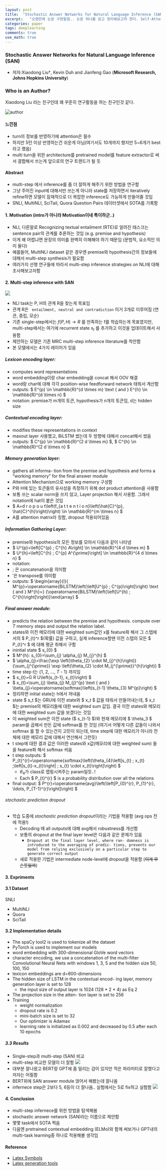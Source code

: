 ```yaml
---
layout: post
title:  "Stochastic Answer Networks for Natural Language Inference (SAN)"
excerpt:   "오랜만에 논문 구현할겸.. 논문 하나를 읽고 정리해보고자 한다. Self-Attention Network와 이름이 비슷한 이번 논문의 네트워크 이름은 Stochastic Answer Network다. 2019년 3월에 올라왔다"
categories: paper
tags: deeplearning
comments: true
use_math: true
---
```




### Stochastic Answer Networks for Natural Language Inference (SAN)
- 저자:Xiaodong Liu†, Kevin Duh and Jianfeng Gao (**Microsoft Research, Johns Hopkins University**)

### Who is an Author?
Xiaodong Liu 라는 친구인데 꽤 꾸준히 연구활동을 하는 친구인것 같다.

![author](/img/markdown-img-paste-20191007162823137.png)


#### 느낀점
- turn의 정보를 반영하기에 attention은 필수
- 하지만 5턴 이상 반영하는건 쉬운게 아님(여기서도 10개까지 했지만 5~6개가 best라고 했음)
- multi turn을 위한 architecture를 pretrained model를 feature extractor로 써서 결합해서 쓰는게 앞으로의 연구 트렌드가 될 듯

#### Abstract
- multi-step 에서 inference를 좀 더 잘하게 해주기 위한 방법을 연구함
- 그냥 주어진 input에 대해서만 쓰는게 아니라 state를 저장하면서 iteratively refine하면 모델이 잠재적으로 더 복잡한 inference도 가능하게 만들어줄 것임
- SNLI, MultiNLI, SciTail, Quora Question Pairs 데이터셋에서 SOTA를 기록함

#### 1. Motivation (intro가 아니라 Motivation이네 특이하군..)
- NLI, 다른말로 Recognizing textual entailment (RTE)로 알려진 태스크는 sentence pair의 관계를 추론하는 것임 (e.g. premise and hypothesis)
- 이게 왜 어렵냐면 문장의 의미를 완벽히 이해해야 하기 때문임 (문법적, 요소적인 의미 둘다)
- 예를들어, MultiNLI dataset 같은 경우엔 premise와 hypothesis간의 정보들에 대해서 multi-step synthesis가 필요함
- 여러가지 선행 연구들에 따라서 multi-step inference strategies on NLI에 대해 조사해보고자함


#### 2. Multi-step inference with SAN

![](/img/markdown-img-paste-20191007175046829.png)

- NLI task는 P, H의 관계 R을 찾는게 목표임
- 관계 R은 ``` entailment, neutral and contradiction``` 이거 3개로 이루어짐 (연관, 중립, 모순)
- 기존 single-step에서는 $f(P, H) \rightarrow R$ 를 만족하는 f를 학습하는게 목표였지만, multi-step에서는 여기에 recurrent state $s_t$ 를 추가하고 이것을 업데이트해서 사용함
- 제안하는 모델은 기존 MRC multi-step inference literature를 착안함
- 본 모델에서는 4가지 레이어가 있음

##### Lexicon encoding layer: 
- computes word representations
- word embedding이랑 char embedding을 concat 해서 OOV 해결
- word랑 char에 대해 각각 position-wise feedforward network 태워서 계산함
- outputs: $ E^{p} \in \mathbb{R}^{d \times m} \text { and } E^{h} \in \mathbb{R}^{d \times n} $
- notation: premise가 m개의 토큰, hypothesis가 n개의 토큰임, d는 hidden size
##### Contextual encoding layer:
- modifies these representations in context
- maxout layer 사용했고, BiLSTM 썼는데 두 방향에 대해서 concat해서 썼음
- outputs: $ C^{p} \in \mathbb{R}^{2 d \times m} $, $ C^{h} \in \mathbb{R}^{2 d \times n} $
##### Memory generation layer:
- gathers all informa- tion from the premise and hypothesis and forms a “working memory” for the final answer module
- Attention Mechanism으로 working memory 구성함
- P와 H에 있는 토큰들의 유사성을 측정하기 위해 dot product attention을 사용함
- 보통 쓰는 scalar norm을 쓰지 않고, Layer projection 해서 사용함. 그래서 notation에 hat이 붙은 것임
- $ A=d r o p o u t\left(f_{a t t e n t i o n}\left(\hat{C}^{p}, \hat{C}^{h}\right)\right) \in \mathbb{R}^{m \times n} $
- A를 attention matrix라 칭함, dropout 적용되어있음
##### Information Gathering Layer:
- premise와 hypothesis의 모든 정보를 모아서 다음과 같이 나타냄 
- $ U^{p}=\left[C^{p} ; C^{h} A\right] \in \mathbb{R}^{4 d \times m} $
- $ U^{h}=\left[C^{h} ; C^{p} A^{\prime}\right] \in \mathbb{R}^{4 d \times n} $
- notation: 
 - ; 은 concatenation을 의미함
 - ′은 transpose를 의미함
- outputs: $ \begin{array}{l}{ M^{p}=\operatorname{BiLSTM}\left(\left[U^{p} ; C^{p}\right]\right) \text { and } M^{h}=}  {\operatorname{BiLSTM}\left(\left[U^{h} ; C^{h}\right]\right)}\end{array} $
##### Final answer module:
- predicts the relation between the premise and hypothesis. compute over *T* memory steps and output the relation label.
- states와 이전 메모리에 대한 weighted sum값인 x를 feature화 해서 그 스텝에서의 $ P_{t}^r $(확률) 값을 구하고, 실제 inference할땐 이전 스텝의 모든 $ P_{t}^r $ 에 대해 평균 취해서 구함
- inintial state $ s_{0} $
- $ M^{h}: s_{0}=\sum_{j} \alpha_{j} M_{j}^{h} $ 
- $ \alpha_{j}=\frac{\exp \left(\theta_{2} \cdot M_{j}^{h}\right)}{\sum_{j^{\prime}} \exp \left(\theta_{2} \cdot M_{j^{\prime}}^{h}\right)} $
- time step *t*는 {1, 2, ..., *T* - 1} 까지임
- $ s_{t}=G R U\left(s_{t-1}, x_{t}\right) $
- $ x_{t}=\sum_{j} \beta_{j} M_{j}^{p} \text { and } \beta_{j}=\operatorname{softmax}\left(s_{t-1} \theta_{3} M^{p}\right) $
- 정리하면 initial state는 h에서 꺼내옴
- state $ s_t $는 GRU에 이전 state와 $ x_t $ 값을 태워서 만들어내는데, $ x_t $는 premise의 메모리들에 대한 weighted sum 값임. 결국 이전 states와 메모리에 대한 weighted sum 값을 보겠다는 것임
- 이 weighted sum은 이전 state ($ s_{t-1} $)와 현재 메모리에 $ \theta_3 $ param을 곱해서 만든 값에 softmax를 한 것임 (여기서 어떻게 다른 값들이 나와서 softmax 를 할 수 있는건지 고민이 되는데, time step에 대한 메모리가 아니라 전체에 대한 메모리 값에 대해서 연산해서 그런듯)
- t step에 대한 결과 값은 이러한 states와 x값(메모리에 대한 weighted sum) 들을 feature화 해서 softmax 씌움
- t step outputs: $
P_{t}^{r}=\operatorname{softmax}\left(\theta_{4}\left[s_{t} ; x_{t} ;\left|s_{t}-x_{t}\right| ; s_{t} \cdot x_{t}\right]\right)
$
   - $\theta_{4}$가 class로 맵핑시켜주는 param일듯..! 
   - Each $ P_{t}^{r} $ is a probability distribution over all the relations
- final output: $
P^{r}=\operatorname{avg}\left(\left[P_{0}^{r}, P_{1}^{r}, \ldots, P_{T-1}^{r}\right]\right)
$

###### stochastic prediction dropout
- 학습 도중에 *stochastic prediction dropout*이라는 기법을 적용함 (avg ops 전에 적용!)
   - Decoding 때 all outputs에 대해 avg해서 robustness를 개선함
   - 보통의 dropout at the final layer level은 다음과 같은 문제가 있음
      - ``` Dropout at the final layer level, where ran- domness is introduced to the averaging of predic- tions, prevents our model from relying exclusively on a particular step to generate correct output ```
   - 새로 적용한 기법은 intermediate node-level에 dropout을 적용함 (~~이게 무슨뜻일까~~)




#### 3. Expriments
#### 3.1 Dataset

SNLI
- MultiNLI
- Quora
- SciTail


#### 3.2 Implementation details
- The spaCy tool2 is used to tokenize all the dataset 
- PyTorch is used to implement our models
- word embedding with 300-dimensional GloVe word vectors
- character encoding, we use a concatenation of the multi-filter Convolutional Neural Nets with windows 1, 3, 5 and the hidden size 50, 100, 150
- lexicon embeddings are d=600-dimensions
- The hidden size of LSTM in the contextual encod- ing layer, memory generation layer is set to 128
   -  the input size of output layer is 1024 (128 * 2 * 4) as Eq 2
- The projection size in the atten- tion layer is set to 256
- Training
   - weight normalization
   - dropout rate is 0.2
   - mini-batch size is set to 32
   - Our optimizer is Adamax
   - learning rate is initialized as 0.002 and decreased by 0.5 after each 10 epochs

##### 3.3 Results
- Single-step과 multi-step (SAN) 비교
- multi-step 비교한 모델이 더 잘함
![](/img/markdown-img-paste-20191008134932951.png)
- 대부분 잘나왔고 BERT랑 GPT에 좀 밀리는 감이 있지만 적은 파라미터로 잘했다고 저자는 어필함
- BERT위에 SAN answer module 얹어서 해봤는데 잘나옴
- infernece step은 2보다 5, 6등이 더 잘나옴.. 실험에서는 5로 fix하고 실험함
![](/img/markdown-img-paste-20191008135900559.png)


#### 4. Conclusion
- multi-step infernece를 위한 방법을 탐색해봄
- stochastic answer network (SAN)라는 이름으로 제안함
- 몇몇 task에서 SOTA 찍음
- 다음엔 pretrained contextual embedding (ELMo)와 함께 써보거나 GPT내의 multi-task learning중 하나로 적용해볼 생각임

#### Reference
- [Latex Symbols](http://web.ift.uib.no/Teori/KURS/WRK/TeX/symALL.html)
- [Latex generation tools](https://mathpix.com/)
